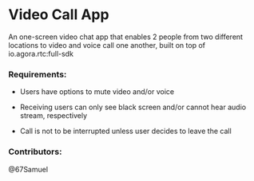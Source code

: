 # Video Call App

An one-screen video chat app that enables 2 people from two different locations to video and voice call one another, built on top of 
io.agora.rtc:full-sdk

### Requirements:

* Users have options to mute video and/or voice

* Receiving users can only see black screen and/or cannot hear audio stream, respectively

* Call is not to be interrupted unless user decides to leave the call


### Contributors:
@67Samuel


